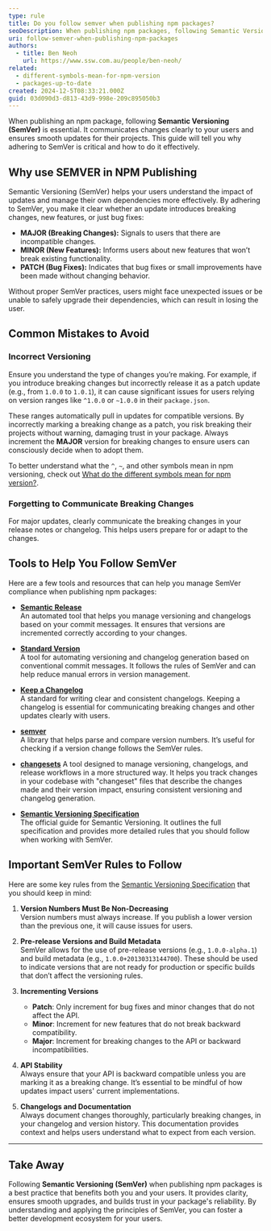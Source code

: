 ```yaml
---
type: rule
title: Do you follow semver when publishing npm packages?
seoDescription: When publishing npm packages, following Semantic Versioning (SemVer) is important for communicate changes clearly and maintain compatibility for your users. Learn how to manage versions responsibly and build trust with your user.  
uri: follow-semver-when-publishing-npm-packages
authors:
  - title: Ben Neoh
    url: https://www.ssw.com.au/people/ben-neoh/
related:
  - different-symbols-mean-for-npm-version
  - packages-up-to-date
created: 2024-12-5T08:33:21.000Z
guid: 03d090d3-d813-43d9-998e-209c895050b3
---
```


When publishing an npm package, following **Semantic Versioning (SemVer)** is essential. It communicates changes clearly to your users and ensures smooth updates for their projects. This guide will tell you why adhering to SemVer is critical and how to do it effectively.  

<!--endintro-->

## Why use SEMVER in NPM Publishing

Semantic Versioning (SemVer) helps your users understand the impact of updates and manage their own dependencies more effectively. By adhering to SemVer, you make it clear whether an update introduces breaking changes, new features, or just bug fixes:

- **MAJOR (Breaking Changes):** Signals to users that there are incompatible changes.
- **MINOR (New Features):** Informs users about new features that won’t break existing functionality.
- **PATCH (Bug Fixes):** Indicates that bug fixes or small improvements have been made without changing behavior.

Without proper SemVer practices, users might face unexpected issues or be unable to safely upgrade their dependencies, which can result in losing the user.

## Common Mistakes to Avoid

### Incorrect Versioning
Ensure you understand the type of changes you’re making. For example, if you introduce breaking changes but incorrectly release it as a patch update (e.g., from `1.0.0` to `1.0.1`), it can cause significant issues for users relying on version ranges like `^1.0.0` or `~1.0.0` in their `package.json`.  

These ranges automatically pull in updates for compatible versions. By incorrectly marking a breaking change as a patch, you risk breaking their projects without warning, damaging trust in your package. Always increment the **MAJOR** version for breaking changes to ensure users can consciously decide when to adopt them.  

To better understand what the `^`, `~`, and other symbols mean in npm versioning, check out [What do the different symbols mean for npm version?](https://www.ssw.com.au/rules/different-symbols-mean-for-npm-version).  

### Forgetting to Communicate Breaking Changes
For major updates, clearly communicate the breaking changes in your release notes or changelog. This helps users prepare for or adapt to the changes.

## Tools to Help You Follow SemVer

Here are a few tools and resources that can help you manage SemVer compliance when publishing npm packages:

- **[Semantic Release](https://semantic-release.gitbook.io/)**  
  An automated tool that helps you manage versioning and changelogs based on your commit messages. It ensures that versions are incremented correctly according to your changes.

- **[Standard Version](https://github.com/conventional-changelog/standard-version)**  
  A tool for automating versioning and changelog generation based on conventional commit messages. It follows the rules of SemVer and can help reduce manual errors in version management.

- **[Keep a Changelog](https://keepachangelog.com/)**  
  A standard for writing clear and consistent changelogs. Keeping a changelog is essential for communicating breaking changes and other updates clearly with users.

- **[semver](https://www.npmjs.com/package/semver)**  
  A library that helps parse and compare version numbers. It’s useful for checking if a version change follows the SemVer rules.

- **[changesets](https://www.npmjs.com/package/changeset)**
  A tool designed to manage versioning, changelogs, and release workflows in a more structured way. It helps you track changes in your codebase with "changeset" files that describe the changes made and their version impact, ensuring consistent versioning and changelog generation.

- **[Semantic Versioning Specification](https://github.com/semver/semver/blob/master/semver.md)**  
  The official guide for Semantic Versioning. It outlines the full specification and provides more detailed rules that you should follow when working with SemVer.


## Important SemVer Rules to Follow

Here are some key rules from the [Semantic Versioning Specification](https://github.com/semver/semver/blob/master/semver.md) that you should keep in mind:

1. **Version Numbers Must Be Non-Decreasing**  
   Version numbers must always increase. If you publish a lower version than the previous one, it will cause issues for users.

2. **Pre-release Versions and Build Metadata**  
   SemVer allows for the use of pre-release versions (e.g., `1.0.0-alpha.1`) and build metadata (e.g., `1.0.0+20130313144700`). These should be used to indicate versions that are not ready for production or specific builds that don’t affect the versioning rules.

3. **Incrementing Versions**  
   - **Patch**: Only increment for bug fixes and minor changes that do not affect the API.  
   - **Minor**: Increment for new features that do not break backward compatibility.  
   - **Major**: Increment for breaking changes to the API or backward incompatibilities.

4. **API Stability**  
   Always ensure that your API is backward compatible unless you are marking it as a breaking change. It’s essential to be mindful of how updates impact users' current implementations.

5. **Changelogs and Documentation**  
   Always document changes thoroughly, particularly breaking changes, in your changelog and version history. This documentation provides context and helps users understand what to expect from each version.

---

## Take Away

Following **Semantic Versioning (SemVer)** when publishing npm packages is a best practice that benefits both you and your users. It provides clarity, ensures smooth upgrades, and builds trust in your package's reliability. By understanding and applying the principles of SemVer, you can foster a better development ecosystem for your users.
  
